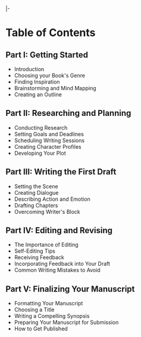 |-
  # Table of Contents

  ## Part I: Getting Started
  - Introduction
  - Choosing your Book's Genre
  - Finding Inspiration
  - Brainstorming and Mind Mapping
  - Creating an Outline

  ## Part II: Researching and Planning
  - Conducting Research
  - Setting Goals and Deadlines
  - Scheduling Writing Sessions
  - Creating Character Profiles
  - Developing Your Plot

  ## Part III: Writing the First Draft
  - Setting the Scene
  - Creating Dialogue
  - Describing Action and Emotion
  - Drafting Chapters
  - Overcoming Writer's Block

  ## Part IV: Editing and Revising
  - The Importance of Editing
  - Self-Editing Tips
  - Receiving Feedback
  - Incorporating Feedback into Your Draft
  - Common Writing Mistakes to Avoid

  ## Part V: Finalizing Your Manuscript
  - Formatting Your Manuscript
  - Choosing a Title
  - Writing a Compelling Synopsis
  - Preparing Your Manuscript for Submission
  - How to Get Published
